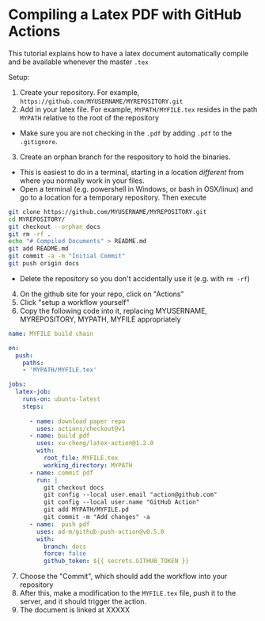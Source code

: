 # Compiling a Latex PDF with GitHub Actions
This tutorial explains how to have a latex document automatically compile and be available whenever the master `.tex` 

Setup:
1. Create your repository.  For example, `https://github.com/MYUSERNAME/MYREPOSITORY.git`
2. Add in your latex file.  For example, `MYPATH/MYFILE.tex` resides in the path `MYPATH` relative to the root of the repository
  - Make sure you are not checking in the `.pdf` by adding `.pdf` to the `.gitignore`.
3. Create an orphan branch for the respository to hold the binaries.
  - This is easiest to do in a terminal, starting in a location *different* from where you normally work in your files.
  - Open a terminal (e.g. powershell in Windows, or bash in OSX/linux) and go to a location for a temporary repository.  Then execute
  ```bash
  git clone https://github.com/MYUSERNAME/MYREPOSITORY.git
  cd MYREPOSITORY/
  git checkout --orphan docs
  git rm -rf . 
  echo "# Compiled Documents" > README.md
  git add README.md
  git commit -a -m "Initial Commit"
  git push origin docs 
  ```
  - Delete the repository so you don't accidentally use it (e.g. with `rm -rf`)
4. On the github site for your repo, click on "Actions"
5. Click "setup a workflow yourself"
6. Copy the following code into it, replacing MYUSERNAME, MYREPOSITORY, MYPATH, MYFILE appropriately
```yaml
name: MYFILE build chain

on: 
  push:
    paths:
    - 'MYPATH/MYFILE.tex'

jobs:
  latex-job:
    runs-on: ubuntu-latest
    steps:
      
      - name: download paper repo
        uses: actions/checkout@v1
      - name: build pdf 
        uses: xu-cheng/latex-action@1.2.0
        with:
          root_file: MYFILE.tex
          working_directory: MYPATH 
      - name: commit pdf
        run: |
          git checkout docs 
          git config --local user.email "action@github.com"
          git config --local user.name "GitHub Action"
          git add MYPATH/MYFILE.pd
          git commit -m "Add changes" -a
      - name:  push pdf
        uses: ad-m/github-push-action@v0.5.0
        with: 
          branch: docs 
          force: false
          github_token: ${{ secrets.GITHUB_TOKEN }}
```
 7. Choose the "Commit", which should add the workflow into your repository
 8. After this, make a modification to the `MYFILE.tex` file, push it to the server, and it should trigger the action.
 9. The document is linked at XXXXX
